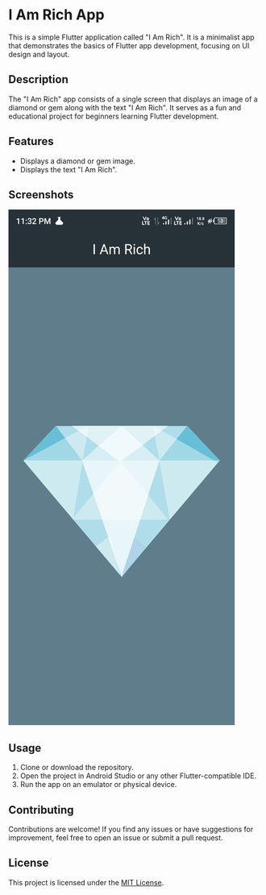 # I Am Rich App

This is a simple Flutter application called "I Am Rich". It is a minimalist app that demonstrates the basics of Flutter app development, focusing on UI design and layout.

## Description

The "I Am Rich" app consists of a single screen that displays an image of a diamond or gem along with the text "I Am Rich". It serves as a fun and educational project for beginners learning Flutter development.

## Features

- Displays a diamond or gem image.
- Displays the text "I Am Rich".

## Screenshots

![App Screenshot](iamrich.jpeg)

## Usage

1. Clone or download the repository.
2. Open the project in Android Studio or any other Flutter-compatible IDE.
3. Run the app on an emulator or physical device.

## Contributing

Contributions are welcome! If you find any issues or have suggestions for improvement, feel free to open an issue or submit a pull request.

## License

This project is licensed under the [MIT License](LICENSE).
